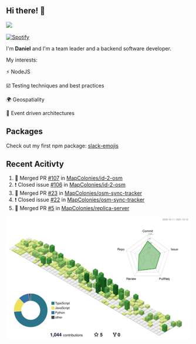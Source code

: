 ## Hi there! 👋

<p>
  <img src="https://github-readme-stats.vercel.app/api?username=syncush&theme=tokyonight">
</p>

[![Spotify](https://novatorem-rust.vercel.app/api/spotify)](https://open.spotify.com/user/syncush)

I'm **Daniel** and I'm a team leader and a backend software developer.

My interests:

⚡ NodeJS

☑️ Testing techniques and best practices

🌍 Geospatiality

🧠 Event driven architectures

## Packages
Check out my first npm package: [slack-emojis](https://www.npmjs.com/package/slack-emojis)

## Recent Acitivty
<!--START_SECTION:activity-->
1. 🎉 Merged PR [#107](https://github.com/MapColonies/id-2-osm/pull/107) in [MapColonies/id-2-osm](https://github.com/MapColonies/id-2-osm)
2. ❗️ Closed issue [#106](https://github.com/MapColonies/id-2-osm/issues/106) in [MapColonies/id-2-osm](https://github.com/MapColonies/id-2-osm)
3. 🎉 Merged PR [#23](https://github.com/MapColonies/osm-sync-tracker/pull/23) in [MapColonies/osm-sync-tracker](https://github.com/MapColonies/osm-sync-tracker)
4. ❗️ Closed issue [#22](https://github.com/MapColonies/osm-sync-tracker/issues/22) in [MapColonies/osm-sync-tracker](https://github.com/MapColonies/osm-sync-tracker)
5. 🎉 Merged PR [#5](https://github.com/MapColonies/replica-server/pull/5) in [MapColonies/replica-server](https://github.com/MapColonies/replica-server)
<!--END_SECTION:activity-->

![contrib](./profile-3d-contrib/profile-green-animate.svg)
